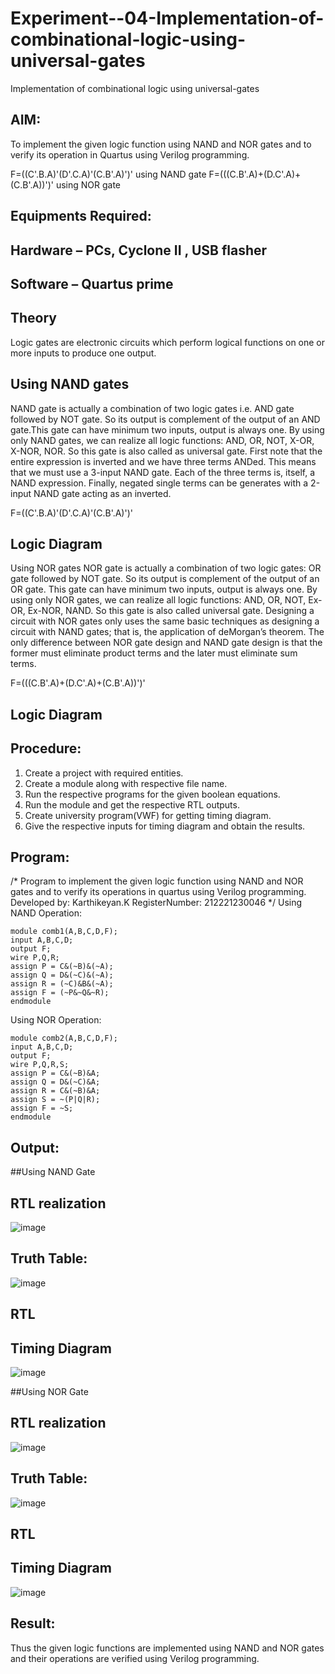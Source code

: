 # Experiment--04-Implementation-of-combinational-logic-using-universal-gates
Implementation of combinational logic using universal-gates
 
## AIM:
To implement the given logic function using NAND and NOR gates and to verify its operation in Quartus using Verilog programming.

F=((C'.B.A)'(D'.C.A)'(C.B'.A)')' using NAND gate
F=(((C.B'.A)+(D.C'.A)+(C.B'.A))')' using NOR gate
## Equipments Required:
## Hardware – PCs, Cyclone II , USB flasher
## Software – Quartus prime


## Theory
Logic gates are electronic circuits which perform logical functions on one or more inputs to produce one output. 

## Using NAND gates
NAND gate is actually a combination of two logic gates i.e. AND gate followed by NOT gate. So its output is complement of the output of an AND gate.This gate can have minimum two inputs, output is always one. By using only NAND gates, we can realize all logic functions: AND, OR, NOT, X-OR, X-NOR, NOR. So this gate is also called as universal gate. First note that the entire expression is inverted and we have three terms ANDed. This means that we must use a 3-input NAND gate. Each of the three terms is, itself, a NAND expression. Finally, negated single terms can be generates with a 2-input NAND gate acting as an inverted.

F=((C'.B.A)'(D'.C.A)'(C.B'.A)')'

## Logic Diagram

Using NOR gates
NOR gate is actually a combination of two logic gates: OR gate followed by NOT gate. So its output is complement of the output of an OR gate. This gate can have minimum two inputs, output is always one. By using only NOR gates, we can realize all logic functions: AND, OR, NOT, Ex-OR, Ex-NOR, NAND. So this gate is also called universal gate. Designing a circuit with NOR gates only uses the same basic techniques as designing a circuit with NAND gates; that is, the application of deMorgan’s theorem. The only difference between NOR gate design and NAND gate design is that the former must eliminate product terms and the later must eliminate sum terms.

F=(((C.B'.A)+(D.C'.A)+(C.B'.A))')'

## Logic Diagram
## Procedure:
1. Create a project with required entities.
2. Create a module along with respective file name.
3. Run the respective programs for the given boolean equations.
4. Run the module and get the respective RTL outputs.
5. Create university program(VWF) for getting timing diagram.
6. Give the respective inputs for timing diagram and obtain the results.
## Program:
/*
Program to implement the given logic function using NAND and NOR gates and to verify its operations in quartus using Verilog programming.
Developed by: Karthikeyan.K
RegisterNumber: 212221230046
*/
Using NAND Operation:
```
module comb1(A,B,C,D,F);
input A,B,C,D;
output F;
wire P,Q,R;
assign P = C&(~B)&(~A);
assign Q = D&(~C)&(~A);
assign R = (~C)&B&(~A);
assign F = (~P&~Q&~R);
endmodule
```
Using NOR Operation:
```
module comb2(A,B,C,D,F);
input A,B,C,D;
output F;
wire P,Q,R,S;
assign P = C&(~B)&A;
assign Q = D&(~C)&A;
assign R = C&(~B)&A;
assign S = ~(P|Q|R);
assign F = ~S;
endmodule
```
## Output:
##Using NAND Gate
## RTL realization
![image](https://user-images.githubusercontent.com/93427303/201019600-181ccbf0-c782-473f-8f64-ccc27fd3866d.png)
## Truth Table:
![image](https://user-images.githubusercontent.com/93427303/201020168-8ea1cf72-c643-46bb-bea5-a1f6338809be.png)

## RTL
## Timing Diagram
![image](https://user-images.githubusercontent.com/93427303/201020574-c5cad3df-8d1a-4a12-bcdb-fef945e90e3f.png)

##Using NOR Gate
## RTL realization
![image](https://user-images.githubusercontent.com/93427303/201020395-3578d922-7494-4e92-9f51-364079bc4593.png)

## Truth Table:
![image](https://user-images.githubusercontent.com/93427303/201020412-46844ae7-a291-4839-8c77-9da61f07cacd.png)


## RTL
## Timing Diagram
![image](https://user-images.githubusercontent.com/93427303/201021540-c886a957-6fb7-47db-a911-314a9dd4daae.png)


## Result:
Thus the given logic functions are implemented using NAND and NOR gates and their operations are verified using Verilog programming.

